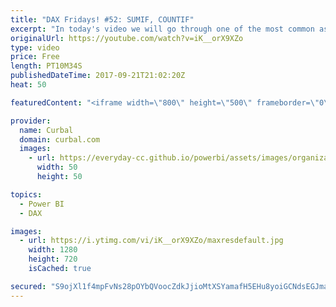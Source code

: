 ```yaml
---
title: "DAX Fridays! #52: SUMIF, COUNTIF"
excerpt: "In today's video we will go through one of the most common asked quesitons for DAX beginners: How do I calculate a SUMIF or COUNTIF in DAX?   PREVIOUS VIDEO:  https://www.youtube.com/watch?v=UMxeti9udMo NEXT VIDEO: https://youtu.be/53tOqKG3W7I  Sorry, no link available this time! Just download the data"
originalUrl: https://youtube.com/watch?v=iK__orX9XZo
type: video
price: Free
length: PT10M34S
publishedDateTime: 2017-09-21T21:02:20Z
heat: 50

featuredContent: "<iframe width=\"800\" height=\"500\" frameborder=\"0\" src=\"https://www.youtube.com/embed/iK__orX9XZo\" allow=\"accelerometer; autoplay; encrypted-media; gyroscope; picture-in-picture\" allowfullscreen></iframe>"

provider:
  name: Curbal
  domain: curbal.com
  images:
    - url: https://everyday-cc.github.io/powerbi/assets/images/organizations/curbal.com-50x50.jpg
      width: 50
      height: 50

topics:
  - Power BI
  - DAX

images:
  - url: https://i.ytimg.com/vi/iK__orX9XZo/maxresdefault.jpg
    width: 1280
    height: 720
    isCached: true

secured: "S9ojXl1f4mpFvNs28pOYbQVoocZdkJjioMtXSYamafH5EHu8yoiGCNdsEGJmaK7sdaEOIbD14OqLMlnX3fkXllvyzhZF3+ULC1HWEx8iLpTvyzKtKCpbVf74CLRxAVZksKskqTozT0qN+iA6e+oZBj+V0eiMzMGBY8ZVTWjGRQ/3VCt+kuX5+csxYz8Kpa72VwiCfRLXRzVSOJDikLYnfxsviW7PIjLfNKwiMOSow2Qktl1rq+aM7l5knQddGkcCfJE/LDsobtqLUCgu4DLAmabtA3k9vd3PTy09bl1uX4hiTg4aoDnCcrykX4EDGZl/iYt3jmU20Qg9MAUpRggQ7bQaI3Eb/EUfg1VGNaquT8rWwSxkxXn5PR8gAp99QCpNFDUPbCPuLtvNMrStL3txrkmZ4enkLMLYjjhiSYYJ80k=;qgd8t3nOcfYpr64G/wwEkQ=="
---
```


